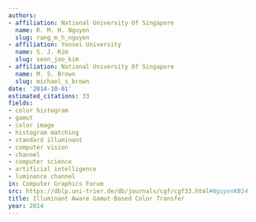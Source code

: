```yaml
---
authors:
- affiliation: National University Of Singapore
  name: R. M. H. Nguyen
  slug: rang_m_h_nguyen
- affiliation: Yonsei University
  name: S. J. Kim
  slug: seon_joo_kim
- affiliation: National University Of Singapore
  name: M. S. Brown
  slug: michael_s_brown
date: '2014-10-01'
estimated_citations: 33
fields:
- color histogram
- gamut
- color image
- histogram matching
- standard illuminant
- computer vision
- channel
- computer science
- artificial intelligence
- luminance channel
in: Computer Graphics Forum
src: https://dblp.uni-trier.de/db/journals/cgf/cgf33.html#NguyenKB14
title: Illuminant Aware Gamut-Based Color Transfer
year: 2014
---
```

